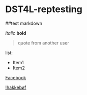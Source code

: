 # DST4L-reptesting
##test markdown

*italic* **bold**

>quote from another user

list:
  - Item1
  - Item2


[Facebook](facebook.com)

[!hakkebøf](https://www.google.com/search?q=hakkeb%C3%B8f+recipe&safe=off&source=lnms&tbm=isch&sa=X&ved=0CAgQ_AUoAmoVChMI9-7Cx6nsxwIVwpAsCh0ZgwmT&biw=1538&bih=803#imgrc=zAEpt7vomgvFVM%3A)
